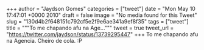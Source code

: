 
+++
author = "Jaydson Gomes"
categories = ["tweet"]
date = "Mon May 10 17:47:01 +0000 2010"
draft = false
image = "No media found for this Tweet"
slug = "130d4b2f648151c792cf5e2f9e6ae341a9ef8f35"
tags = ["tweet"]
title = """To me chapando afu na Age..."""
tweet = true
tweet_url = "https://twitter.com/jaydson/status/13739295447"
+++
To me chapando afu na Agencia. Cheiro de cola. :P
